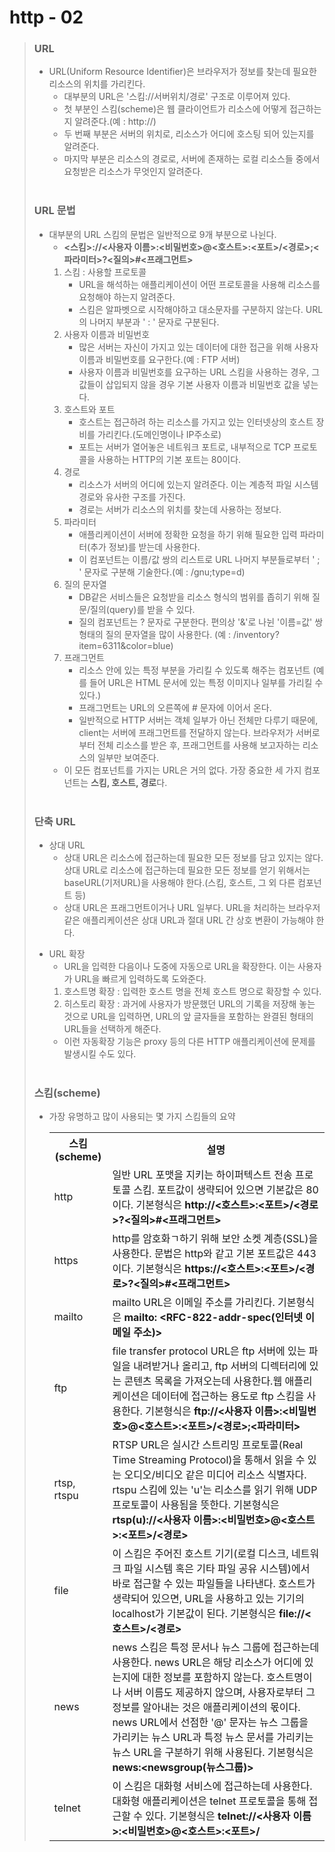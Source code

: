 # http - 02

> ### URL
>* URL(Uniform Resource Identifier)은 브라우저가 정보를 찾는데 필요한 리소스의 위치를 가리킨다. 
>	+ 대부분의 URL은 '스킴://서버위치/경로' 구조로 이루어져 있다.
>	+ 첫 부분인 스킴(scheme)은 웹 클라이언트가 리소스에 어떻게 접근하는지 알려준다.(예 : http://)
>	+ 두 번째 부분은 서버의 위치로, 리소스가 어디에 호스팅 되어 있는지를 알려준다.
>	+ 마지막 부분은 리소스의 경로로, 서버에 존재하는 로컬 리소스들 중에서 요청받은 리소스가 무엇인지 알려준다.
<br><br>
> ### URL 문법
>* 대부분의 URL 스킴의 문법은 일반적으로 9개 부분으로 나뉜다.
>	+ <b><스킴>://<사용자 이름>:<비밀번호>@<호스트>:<포트>/<경로>;<파라미터>?<질의>#<프래그먼트></b>
>	1. 스킴 : 사용할 프로토콜
>		- URL을 해석하는 애플리케이션이 어떤 프로토콜을 사용해 리소스를 요청해야 하는지 알려준다.
>		- 스킴은 알파벳으로 시작해야하고 대소문자를 구분하지 않는다. URL의 나머지 부분과 ' : ' 문자로 구분된다.
>	2. 사용자 이름과 비밀번호
>		- 많은 서버는 자신이 가지고 있는 데이터에 대한 접근을 위해 사용자 이름과 비밀번호를 요구한다.(예 : FTP 서버)
>		- 사용자 이름과 비밀번호를 요구하는 URL 스킴을 사용하는 경우, 그 값들이 삽입되지 않을 경우 기본 사용자 이름과 비밀번호 값을 넣는다.
>	3. 호스트와 포트
>		- 호스트는 접근하려 하는 리소스를 가지고 있는 인터넷상의 호스트 장비를 가리킨다.(도메인명이나 IP주소로)
>		- 포트는 서버가 열어놓은 네트워크 포트로, 내부적으로 TCP 프로토콜을 사용하는 HTTP의 기본 포트는 80이다.		
>	4. 경로
>		- 리소스가 서버의 어디에 있는지 알려준다. 이는 계층적 파일 시스템 경로와 유사한 구조를 가진다.
>		- 경로는 서버가 리소스의 위치를 찾는데 사용하는 정보다.
>	5. 파라미터 
>	 	- 애플리케이션이 서버에 정확한 요청을 하기 위해 필요한 입력 파라미터(추가 정보)를 받는데 사용한다. 
>	 	- 이 컴포넌트는 이름/값 쌍의 리스트로 URL 나머지 부분들로부터 ' ; ' 문자로 구분해 기술한다.(예 : /gnu;type=d)
>	6. 질의 문자열
>		- DB같은 서비스들은 요청받을 리소스 형식의 범위를 좁히기 위해 질문/질의(query)를 받을 수 있다.
>		- 질의 컴포넌트는 ? 문자로 구분한다. 편의상 '&'로 나뉜 '이름=값' 쌍 형태의 질의 문자열을 많이 사용한다. (예 : /inventory?item=6311&color=blue)
>	7. 프래그먼트
>		- 리소스 안에 있는 특정 부분을 가리킬 수 있도록 해주는 컴포넌트 (예를 들어 URL은 HTML 문서에 있는 특정 이미지나 일부를 가리킬 수 있다.)
>		- 프래그먼트는 URL의 오른쪽에 # 문자에 이어서 온다.
>		- 일반적으로 HTTP 서버는 객체 일부가 아닌 전체만 다루기 때문에, client는 서버에 프래그먼트를 전달하지 않는다. 브라우저가 서버로부터 전체 리소스를 받은 후, 프래그먼트를 사용해 보고자하는 리소스의 일부만 보여준다.		
>	+ 이 모든 컴포넌트를 가지는 URL은 거의 없다. 가장 중요한 세 가지 컴포넌트는 <b>스킴, 호스트, 경로</b>다.
<br><br>
> ### 단축 URL
>* 상대 URL 
>	+ 상대 URL은 리소스에 접근하는데 필요한 모든 정보를 담고 있지는 않다. 상대 URL로 리소스에 접근하는데 필요한 모든 정보를 얻기 위해서는 baseURL(기저URL)을 사용해야 한다.(스킴, 호스트, 그 외 다른 컴포넌트 등)
>	+ 상대 URL은 프래그먼트이거나 URL 일부다. URL을 처리하는 브라우저 같은 애플리케이션은 상대 URL과 절대 URL 간 상호 변환이 가능해야 한다.
>+ URL 확장
>	+ URL을 입력한 다음이나 도중에 자동으로 URL을 확장한다. 이는 사용자가 URL을 빠르게 입력하도록 도와준다. 
>	1. 호스트명 확장 : 입력한 호스트 명을 전체 호스트 명으로 확장할 수 있다.
>	2. 히스토리 확장 : 과거에 사용자가 방문했던 URL의 기록을 저장해 놓는 것으로 URL을 입력하면, URL의 앞 글자들을 포함하는 완결된 형태의 URL들을 선택하게 해준다. 
>	+ 이런 자동확장 기능은 proxy 등의 다른 HTTP 애플리케이션에 문제를 발생시킬 수도 있다.
<br><br>
> ### 스킴(scheme)
>* 가장 유명하고 많이 사용되는 몇 가지 스킴들의 요약
    <table>
      <tr align = center>
        <th>스킴(scheme)</th>
        <th>설명</th>
      </tr>        
      <tr>
        <td>http</td>
        <td>일반 URL 포맷을 지키는 하이퍼텍스트 전송 프로토콜 스킴. 포트값이 생략되어 있으면 기본값은 80이다. 기본형식은 <b>http://<호스트>:<포트>/<경로>?<질의>#<프래그먼트></b> </td>
      </tr>
      <tr>
        <td>https</td>
        <td>http를 암호화ㄱ하기 위해 보안 소켓 계층(SSL)을 사용한다. 문법은 http와 같고 기본 포트값은 443이다. 기본형식은 <b>https://<호스트>:<포트>/<경로>?<질의>#<프래그먼트></b> </td>
      </tr>
      <tr>
        <td>mailto</td>
        <td>mailto URL은 이메일 주소를 가리킨다. 기본형식은 <b>mailto: <RFC-822-addr-spec(인터넷 이메일 주소)></b> </td>
      </tr>
      <tr>
        <td>ftp</td>
        <td>file transfer protocol URL은 ftp 서버에 있는 파일을 내려받거나 올리고, ftp 서버의 디렉터리에 있는 콘텐츠 목록을 가져오는데 사용한다.웹 애플리케이션은 데이터에 접근하는 용도로 ftp 스킴을 사용한다. 기본형식은 <b>ftp://<사용자 이름>:<비밀번호>@<호스트>:<포트>/<경로>;<파라미터></b> </td>
      </tr>
      <tr>
        <td>rtsp, rtspu</td>
        <td>RTSP URL은 실시간 스트리밍 프로토콜(Real Time Streaming Protocol)을 통해서 읽을 수 있는 오디오/비디오 같은 미디어 리소스 식별자다. rtspu 스킴에 있는 'u'는 리소스를 읽기 위해 UDP 프로토콜이 사용됨을 뜻한다. 기본형식은 <b>rtsp(u)://<사용자 이름>:<비밀번호>@<호스트>:<포트>/<경로></b> </td>
      </tr>
      <tr>
        <td>file</td>
        <td>이 스킴은 주어진 호스트 기기(로컬 디스크, 네트워크 파일 시스템 혹은 기타 파일 공유 시스템)에서 바로 접근할 수 있는 파일들을 나타낸다. 호스트가 생략되어 있으면, URL을 사용하고 있는 기기의 localhost가 기본값이 된다. 기본형식은 <b>file://<호스트>/<경로></b> </td>
      </tr>
      <tr>
        <td>news</td>
        <td>news 스킴은 특정 문서나 뉴스 그룹에 접근하는데 사용한다. news URL은 해당 리소스가 어디에 있는지에 대한 정보를 포함하지 않는다. 호스트명이나 서버 이름도 제공하지 않으며, 사용자로부터 그 정보를 알아내는 것은 애플리케이션의 몫이다. news URL에서 선점한 '@' 문자는 뉴스 그룹을 가리키는 뉴스 URL과 특정 뉴스 문서를 가리키는 뉴스 URL을 구분하기 위해 사용된다. 기본형식은 <b>news:<newsgroup(뉴스그룹)></b> </td>
      </tr>
      <tr>
        <td>telnet</td>
        <td>이 스킴은 대화형 서비스에 접근하는데 사용한다. 대화형 애플리케이션은 telnet 프로토콜을 통해 접근할 수 있다. 기본형식은 <b>telnet://<사용자 이름>:<비밀번호>@<호스트>:<포트>/</b> </td>
      </tr>
    </table>
